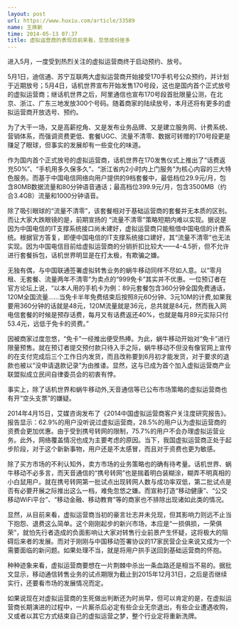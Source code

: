 ```yaml
---
layout: post
url: https://www.huxiu.com/article/33589
name: 王焕新
time: 2014-05-13 07:37
title: 虚拟运营商的表现目前来看，忽悠成份居多
---
```

进入5月，一度受到热烈关注的虚拟运营商终于启动预约、放号。

5月1日，迪信通、苏宁互联两大虚拟运营商开始接受170手机号公众预约，并计划于近期放号；5月4日，话机世界宣布开始发售170号段，这也是国内首个正式放号的虚拟运营商；继话机世界之后，阿里通信也宣布170号段首批限量公测，在北京、浙江、广东三地发放300个号码。随着商家的陆续放号，本月还将有更多的虚拟运营商开放选号、预约。

为了大干一场，又是高薪挖角、又是发布业务品牌、又是建立服务网、计费系统、营销体系，而强调资费更低、套餐UGC、流量不清零、数据可转赠的170号段更是赚足了眼球，但事实的发展却有一些变化的味道。

作为国内首个正式放号的虚拟运营商，话机世界在170发售仪式上推出了“话费返充50%”、“手机用多久保多久”、“浙江省内2小时内上门服务”为核心内容的三大特色服务。而基于中国电信网络向用户提供的9档套餐中，最低档位29.9元/月，包含80MB数据流量和80分钟语音通话；最高档位399.9元/月，包含3500MB（约合3.4GB）流量和1000分钟语音。

除了吸引眼球的“流量不清零”，该套餐相对于基础运营商的套餐并无本质的区别。而让大家大跌眼镜的是，前期宣扬的 “流量不清零”策略短期内难以实现。据说是因为中国电信的IT支撑系统接口尚未建好，虚拟运营商只能租借中国电信的计费系统。根据官方答复，即便中国电信的IT支撑系统接口建好，其“流量不清零”也无法实现。因为中国电信目前给虚拟运营商的分销折扣比较大——4-4.5折，但不允许进行套餐拆包，话机世界明显是在打太极，有欺骗之嫌。

无独有偶，与中国联通签署虚拟转售业务的蜗牛移动同样不尽如人意。以“零月租、无套餐、流量两年不清零”为卖点的“999免卡”其实并不优惠。一位预订者在官方论坛上说，“以本人用的手机卡为例：89元套餐包含360分钟全国免费通话，120M全国流量……当免卡半年免费结束后按照8元60分钟、3元10M的计费,如果我要用360分钟的话就是48元，120M流量就是36元，总共就是84元，然而我入网电信套餐的时候是预存话费，每月又有话费返还40%，也就是每月89元实际只付53.4元，远低于免卡的资费。”

因被商家过度忽悠，“免卡”一经推出便受热捧。为此，蜗牛移动开始对“免卡”进行限量预售。就在预订者提交预付款只待入手之际，蜗牛移动不但没有像官网上宣传的在支付完成后三个工作日内发货，而且改称要到6月初才能发货，对于要求的退款也被以“没申请退款记录”为由推诿。显然，这与已成为首个加入虚拟运营商产业联盟拟成立民间自律委员会的初衷有悖。

事实上，除了话机世界和蜗牛移动外,天音通信等已公布市场策略的虚拟运营商也有开“空头支票”的嫌疑。

2014年4月15日，艾媒咨询发布了《2014中国虚拟运营商客户关注度研究报告》。报告显示：62.9%的用户没听说过虚拟运营商，28.5%的用户认为虚拟运营商的资费会更加优惠。由于受到携号转网的限制，75.7%的用户不会办理虚拟运营业务。此外，网络覆盖情况也成为主要考虑的原因。当下，我国虚拟运营商正处于起步阶段，对于这个新新事物，用户还是不太感冒，而且对于资费也更为敏感。

除了买方市场的不利认知外，卖方市场的业务策略也的确有待考量。话机世界、蜗牛移动不必多言，而天音通信的“携号转网”也是揣着明白装糊涂，糊弄不明真相的小白鼠用户。就在携号转网第一批试点出现转网人数与成功率双低，第二批试点是否有必要开展之际推出这么一档，难免忽悠之嫌。而宣称打造“移动健康”、“公交移动WiFi平台”、“移动金融、移动教育”等的商家也不排除出现诸如此类的情况。

显然，从目前来看，虚拟运营商当初的豪言壮志并未兑现，但其影响力则远不止当下抱怨、退费这么简单。这个刚刚起步的新兴市场，本应是“一损俱损，一荣俱荣”，就怕先行者造成的负面影响让大家对转售行业前景产生怀疑，这将极大的阻碍后来者的发展。而对于刚刚与中国移动签署协议的17家民营企业来说又成为一个需要面临的新问题。如果处理不当，就是将用户拱手送回到基础运营商的怀抱。

种种迹象来看，虚拟运营商要想在一片荆棘中杀出一条血路还是相当不易的。据批文显示，移动通信转售业务的试点期限为截止到2015年12月31日，之后是否继续实行，还要看市场的发展情况而定。

如果说现在对虚拟运营商的生死做出判断还为时尚早，但可以肯定的是，在虚拟运营商长期演进的过程中，一片厮杀后必定有些企业无奈退出，有些企业遭遇收购，又或者以其它方式结束自己的虚拟运营之梦，整个行业定将重新洗牌。

